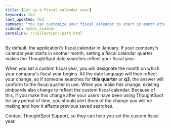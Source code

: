 ```yaml
---
title: [Set up a fiscal calendar year]
keywords: tbd
last_updated: tbd
summary: "You can customize your fiscal calendar to start in month other than January."
sidebar: mydoc_sidebar
permalink: /:collection/:path.html
---
```

By default, the application's fiscal calendar in January. If your company's calendar year starts in another month, setting a fiscal calendar quarter makes the ThoughtSpot date searches reflect your fiscal year.

When you set a custom fiscal year, you will designate the month on which your company's fiscal year begins. All the date language will then reflect your change, so if someone searches for **this quarter** or **q3**, the answer will conform to the fiscal quarter in use. When you make this change, existing pinboards also change to reflect the custom fiscal calendar. Because of this, if you make this change after your users have been using ThoughtSpot for any period of time, you should alert them of the change you will be making and how it affects previous saved searches.

Contact ThoughtSpot Support, so they can help you set the custom fiscal year.
